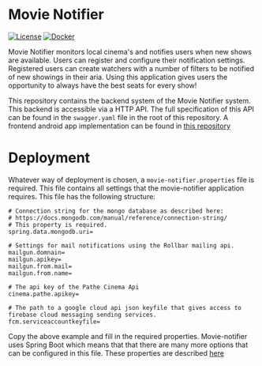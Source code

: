 # Movie Notifier
[![License](https://img.shields.io/github/license/sijmenhuizenga/movie-notifier.svg)](https://github.com/SijmenHuizenga/Movie-Notifier/blob/develop/license.txt)
[![Docker](https://img.shields.io/badge/docker%20image-available-brightgreen.svg)](https://hub.docker.com/r/sijmenhuizenga/movienotifier/)

Movie Notifier monitors local cinema's and notifies users when new shows are available. Users can register and configure their notification settings. Registered users can create watchers with a number of filters to be notified of new showings in their aria. Using this application gives users the opportunity to always have the best seats for every show!

This repository contains the backend system of the Movie Notifier system. This backend is accessible via a HTTP API. The full specification of this API can be found in the `swagger.yaml` file in the root of this repository.
A frontend android app implementation can be found in [this repository](https://github.com/jpelgrom/Movie-Notifier-Android)

# Deployment

Whatever way of deployment is chosen, a `movie-notifier.properties` file is required. This file contains all settings that the movie-notifier application requires. This file has the following structure:
```properties
# Connection string for the mongo database as described here:
# https://docs.mongodb.com/manual/reference/connection-string/
# This property is required.
spring.data.mongodb.uri=

# Settings for mail notifications using the Rollbar mailing api.
mailgun.domnain=
mailgun.apikey=
mailgun.from.mail=
mailgun.from.name=

# The api key of the Pathe Cinema Api
cinema.pathe.apikey=

# The path to a google cloud api json keyfile that gives access to firebase cloud messaging sending services.
fcm.serviceaccountkeyfile=
```
Copy the above example and fill in the required properties. Movie-notifier uses Spring Boot which means that that there are many more options that can be configured in this file. These properties are described [here](https://docs.spring.io/spring-boot/docs/current/reference/html/common-application-properties.html)

